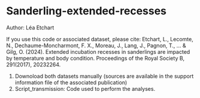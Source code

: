 # Sanderling-extended-recesses

Author: Léa Etchart

If you use this code or associated dataset, please cite: Etchart, L., Lecomte, N., Dechaume-Moncharmont, F. X., Moreau, J., Lang, J., Pagnon, T., ... & Gilg, O. (2024). Extended incubation recesses in sanderlings are impacted by temperature and body condition. Proceedings of the Royal Society B, 291(2017), 20232264.

1. Downoload both datasets manually (sources are available in the support information file of the associated publication)
2. Script_transmission: Code used to perform the analyses.
